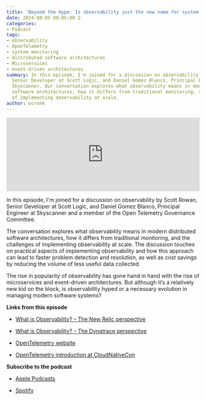 ```yaml
---
title: 'Beyond the Hype: Is observability just the new name for system monitoring?'
date: 2024-08-05 08:05:00 Z
categories:
- Podcast
tags:
- observability
- OpenTelemetry
- system monitoring
- distributed software architectures
- Microservices
- event-driven architectures
summary: In this episode, I'm joined for a discussion on observability by Scott Rowan,
  Senior Developer at Scott Logic, and Daniel Gomez Blanco, Principal Engineer at
  Skyscanner. Our conversation explores what observability means in modern distributed
  software architectures, how it differs from traditional monitoring, and the challenges
  of implementing observability at scale.
author: ocronk
---
```


<iframe title="Embed Player" src="https://play.libsyn.com/embed/episode/id/32274287/height/192/theme/modern/size/large/thumbnail/yes/custom-color/ffffff/time-start/00:00:00/playlist-height/200/direction/backward/download/yes/font-color/252525" height="192" width="100%" scrolling="no" allowfullscreen="" webkitallowfullscreen="true" mozallowfullscreen="true" oallowfullscreen="true" msallowfullscreen="true" style="border: none;"></iframe>

In this episode, I'm joined for a discussion on observability by Scott Rowan, Senior Developer at Scott Logic, and Daniel Gomez Blanco, Principal Engineer at Skyscanner and a member of the Open Telemetry Governance Committee.

The conversation explores what observability means in modern distributed software architectures, how it differs from traditional monitoring, and the challenges of implementing observability at scale. The discussion touches on practical aspects of implementing observability and how this approach can lead to faster problem detection and resolution, as well as cost savings by reducing the volume of less useful data collected.

The rise in popularity of observability has gone hand in hand with the rise of microservices and event-driven architectures. But although it’s a relatively new kid on the block, is observability hyped or a necessary evolution in managing modern software systems?

**Links from this episode**

* [What is Observability? – The New Relic perspective](https://newrelic.com/blog/best-practices/what-is-observability)

* [What is Observability? – The Dynatrace perspective](https://www.dynatrace.com/news/blog/what-is-observability-2/)

* [OpenTelemetry website](https://opentelemetry.io/)

* [OpenTelemetry introduction at CloudNativeCon](https://www.youtube.com/watch?v=qE1ggEmvz2Y)

**Subscribe to the podcast**

* [Apple Podcasts](https://podcasts.apple.com/dk/podcast/beyond-the-hype/id1612265563)

* [Spotify](https://open.spotify.com/show/2BlwBJ7JoxYpxU4GBmuR4x)